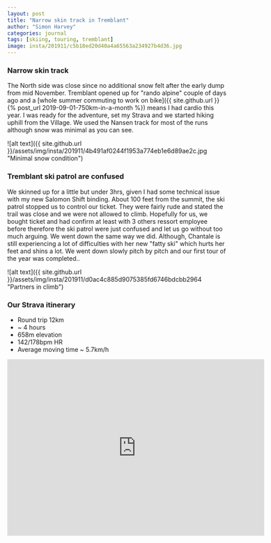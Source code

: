 ```yaml
---
layout: post
title: "Narrow skin track in Tremblant"
author: "Simon Harvey"
categories: journal
tags: [skiing, touring, tremblant]
image: insta/201911/c5b18ed20d40a4a65563a234927b4d36.jpg
---
```

### Narrow skin track

The North side was close since no additional snow felt after the early dump from mid November.  Tremblant opened up for "rando alpine" couple of days ago and a [whole summer commuting to work on bike]({{ site.github.url }}{% post_url 2019-09-01-750km-in-a-month %}) means I had cardio this year.  I was ready for the adventure, set my Strava and we started hiking uphill from the Village.  We used the Nansen track for most of the runs although snow was minimal as you can see.

![alt text]({{ site.github.url }}/assets/img/insta/201911/4b491af0244f1953a774eb1e6d89ae2c.jpg "Minimal snow condition")

### Tremblant ski patrol are confused

We skinned up for a little but under 3hrs, given I had some technical issue with my new Salomon Shift binding.  About 100 feet from the summit, the ski patrol stopped us to control our ticket.  They were fairly rude and stated the trail was close and we were not allowed to climb.  Hopefully for us, we bought ticket and had confirm at least with 3 others ressort employee before therefore the ski patrol were just confused and let us go without too much arguing.  We went down the same way we did.  Although, Chantale is still experiencing a lot of difficulties with her new "fatty ski" which hurts her feet and shins a lot.  We went down slowly pitch by pitch and our first tour of the year was completed..

![alt text]({{ site.github.url }}/assets/img/insta/201911/d0ac4c885d9075385fd6746bdcbb2964 "Partners in climb")

### Our Strava itinerary

* Round trip 12km
* ~ 4 hours
* 658m elevation
* 142/178bpm HR
* Average moving time ~ 5.7km/h

<iframe height='405' width='590' frameborder='0' allowtransparency='true' scrolling='no' src='https://www.strava.com/activities/2889015505/embed/1fd8f3d3d250db2d3aca4d2d3764d3d4718ccf45'></iframe>
